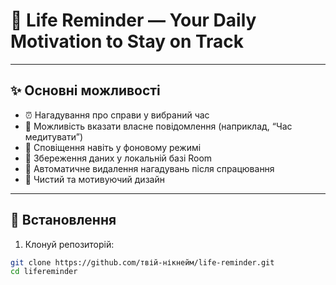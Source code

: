 # 💪 Life Reminder — Your Daily Motivation to Stay on Track

---

## ✨ Основні можливості

- ⏰ Нагадування про справи у вибраний час
- 🧠 Можливість вказати власне повідомлення (наприклад, “Час медитувати”)
- 🔔 Сповіщення навіть у фоновому режимі
- 💾 Збереження даних у локальній базі Room
- 🧹 Автоматичне видалення нагадувань після спрацювання
- 🎨 Чистий та мотивуючий дизайн

---

## 📲 Встановлення

1. Клонуй репозиторій:

```bash
git clone https://github.com/твій-нікнейм/life-reminder.git
cd lifereminder
